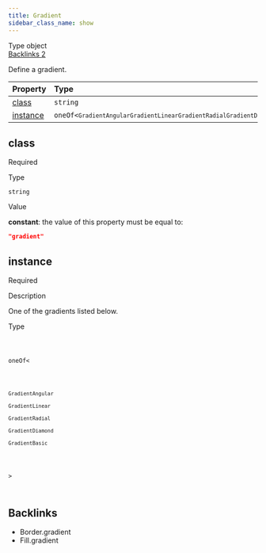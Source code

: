 ```yaml
---
title: Gradient
sidebar_class_name: show
---
```


<div className="section-badges">

<div className="badge type">
        <span className="label">Type</span>
        <span className="value">object</span>
      </div>

<a href="#backlinks" className="badge backlinks">
          <span className="label">Backlinks</span>
          <span className="value">2</span>
        </a>

</div>

Define a gradient.

<div className="property-preview">

<div className="property-table">

| Property              | Type                                                                                                                                                                                                                                                                                                                                                                                                                               | Required                                            |
| :-------------------- | :--------------------------------------------------------------------------------------------------------------------------------------------------------------------------------------------------------------------------------------------------------------------------------------------------------------------------------------------------------------------------------------------------------------------------------- | :-------------------------------------------------- |
| [class](#class)       | `string`                                                                                                                                                                                                                                                                                                                                                                                                                           | <span className="property-required">Required</span> |
| [instance](#instance) | <code className="type-merged separate">oneOf&lt;<span className="type-merged-types separate"><Link to="gradient-angular"><code>GradientAngular</code></Link><Link to="gradient-linear"><code>GradientLinear</code></Link><Link to="gradient-radial"><code>GradientRadial</code></Link><Link to="gradient-diamond"><code>GradientDiamond</code></Link><Link to="gradient-basic"><code>GradientBasic</code></Link></span>&gt;</code> | <span className="property-required">Required</span> |

</div>

</div>

<div className="property">

<div className="property-heading">

## class

<span className="property-required">Required</span>

</div>

<div className="property-item">

Type

`string`

</div>

<div className="property-item">

Value

<div className="value-description">

**constant**: the value of this property must be equal to:

```json
"gradient"
```

</div>

</div>

</div>

<div className="property">

<div className="property-heading">

## instance

<span className="property-required">Required</span>

</div>

<div className="property-item">

Description

One of the gradients listed below.

</div>

<div className="property-item">

Type

<code className="type-merged separate">

oneOf&lt;

<span className="type-merged-types separate">

<Link to="gradient-angular"><code>GradientAngular</code></Link>

<Link to="gradient-linear"><code>GradientLinear</code></Link>

<Link to="gradient-radial"><code>GradientRadial</code></Link>

<Link to="gradient-diamond"><code>GradientDiamond</code></Link>

<Link to="gradient-basic"><code>GradientBasic</code></Link>

</span>

&gt;

</code>

</div>

</div>

<div id="backlinks" className="section-backlinks">

<div className="backlinks-title"><h2>Backlinks</h2></div>

<ul className="backlinks-list">

<li className="backlink">
      <Link to='/specs/vectorgraphics/border#gradient'>Border.gradient</Link>
      </li>

<li className="backlink">
      <Link to='/specs/vectorgraphics/fill#gradient'>Fill.gradient</Link>
      </li>

</ul>

</div>
